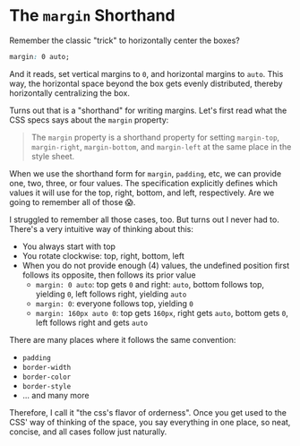 # The `margin` Shorthand

Remember the classic "trick" to horizontally center the boxes?

```css
margin: 0 auto;
```

And it reads, set vertical margins to `0`, and horizontal margins to `auto`. This way, the horizontal space beyond the box gets evenly distributed, thereby horizontally centralizing the box.

[//]: <> " TODO: add css specs link "

Turns out that is a "shorthand" for writing margins. Let's first read what the CSS specs says about the `margin` property:

> The `margin` property is a shorthand property for setting `margin-top`, `margin-right`, `margin-bottom`, and `margin-left` at the same place in the style sheet.

When we use the shorthand form for `margin`, `padding`, etc, we can provide one, two, three, or four values. The specification explicitly defines which values it will use for the top, right, bottom, and left, respectively.
Are we going to remember all of those 😱.

> [//]: <> " TODO: quote the specs here "

I struggled to remember all those cases, too. But turns out I never had to. There's a very intuitive way of thinking about this:

- You always start with top
- You rotate clockwise: top, right, bottom, left
- When you do not provide enough (4) values, the undefined position first follows its opposite, then follows its prior value
  - `margin: 0 auto`: top gets `0` and right: `auto`, bottom follows top, yielding `0`, left follows right, yielding `auto`
  - `margin: 0`: everyone follows top, yielding `0`
  - `margin: 160px auto 0`: top gets `160px`, right gets `auto`, bottom gets `0`, left follows right and gets `auto`

There are many places where it follows the same convention:

- `padding`
- `border-width`
- `border-color`
- `border-style`
- ... and many more

Therefore, I call it "the css's flavor of orderness". Once you get used to the CSS' way of thinking of the space, you say everything in one place, so neat, concise, and all cases follow just naturally.
